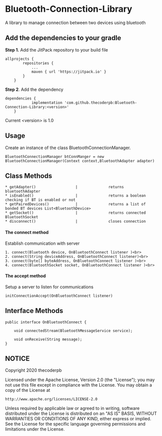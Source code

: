 # Bluetooth-Connection-Library

A library to manage connection between two devices using bluetooth

<h2>Add the dependencies to your gradle</h2>
<b>Step 1.</b> Add the JitPack repository to your build file

```
allprojects {
		repositories {
			...
			maven { url 'https://jitpack.io' }
		}
	} 
```
<b>Step 2</b>. Add the dependency
```
dependencies {
	        implementation 'com.github.thecoderpb:Bluetooth-Connection-Library:<version>'
	}
```
Current \<version\> is 1.0

<h2>Usage</h2>
Create an instance of the class BluetoothConnectionManager.

```
BluetoothConnectionManager btConnManger = new BluetoothConnectionManager(Context context,BluetoothAdapter adapter)
```

<h2>Class Methods</h2>

```
* getAdapter()                  |              returns bluetoothAdapter
* isEnabled()                   |              returns a boolean checking if BT is enabled or not
* getPairedDevices()            |              returns a list of bonded BT devices List<BluetoothDevice>
* getSocket()                   |              returns connected BluetoothSocket
* disconnect()                  |              closes connection
```

<h4>The connect method</h4>
<p>Establish communication with server</p>

```
1. connect(Bluetooth device, OnBluetoothConnect listener )<br>
2. connect(String deviceAddress, OnBluetoothConnect listener)<br>
3. connect(byte[] byteAddress, OnBluetoothConnect listener )<br>
4. connect(BluetoothSocket socket, OnBluetoothConnect listener )<br>
```
<h4>The accept method</h4>
<p>Setup a server to listen for communications</p>

```
initConnectionAccept(OnBluetoothConnect listener)
```
<h2>Interface Methods</h2>

```
public interface OnBluetoothConnect {

    void connectedStream(BluetoothMessageService service);

    void onReceive(String message);
}
```

<h2>NOTICE</h2>
<p>
Copyright 2020 thecoderpb

Licensed under the Apache License, Version 2.0 (the "License");
you may not use this file except in compliance with the License.
You may obtain a copy of the License at

    http://www.apache.org/licenses/LICENSE-2.0

Unless required by applicable law or agreed to in writing, software
distributed under the License is distributed on an "AS IS" BASIS,
WITHOUT WARRANTIES OR CONDITIONS OF ANY KIND, either express or implied.
See the License for the specific language governing permissions and
limitations under the License.
</p>
